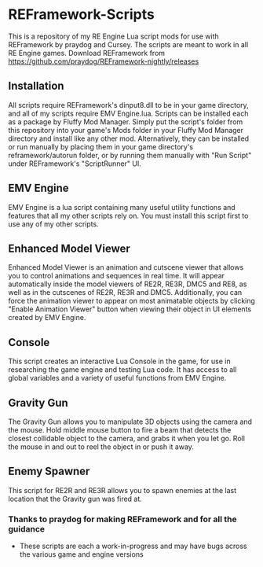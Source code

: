 # REFramework-Scripts

This is a repository of my RE Engine Lua script mods for use with REFramework by praydog and Cursey. The scripts are meant to work in all RE Engine games.
Download REFramework from https://github.com/praydog/REFramework-nightly/releases

## Installation
All scripts require REFramework's dinput8.dll to be in your game directory, and all of my scripts require EMV Engine.lua.
Scripts can be installed each as a package by Fluffy Mod Manager. Simply put the script's folder from this repository into your game's Mods folder in your Fluffy Mod Manager directory and install like any other mod.
Alternatively, they can be installed or run manually by placing them in your game directory's reframework/autorun folder, or by running them manually with "Run Script" under REFramework's "ScriptRunner" UI.

## EMV Engine
EMV Engine is a lua script containing many useful utility functions and features that all my other scripts rely on.
You must install this script first to use any of my other scripts.

## Enhanced Model Viewer
Enhanced Model Viewer is an animation and cutscene viewer that allows you to control animations and sequences in real time. 
It will appear automatically inside the model viewers of RE2R, RE3R, DMC5 and RE8, as well as in the cutscenes of RE2R, RE3R and DMC5.
Additionally, you can force the animation viewer to appear on most animatable objects by clicking "Enable Animation Viewer" button when viewing their object in UI elements created by EMV Engine.

## Console
This script creates an interactive Lua Console in the game, for use in researching the game engine and testing Lua code. 
It has access to all global variables and a variety of useful functions from EMV Engine.

## Gravity Gun
The Gravity Gun allows you to manipulate 3D objects using the camera and the mouse. 
Hold middle mouse button to fire a beam that detects the closest collidable object to the camera, and grabs it when you let go.
Roll the mouse in and out to reel the object in or push it away.

## Enemy Spawner
This script for RE2R and RE3R allows you to spawn enemies at the last location that the Gravity gun was fired at.

### Thanks to praydog for making REFramework and for all the guidance
* These scripts are each a work-in-progress and may have bugs across the various game and engine versions
